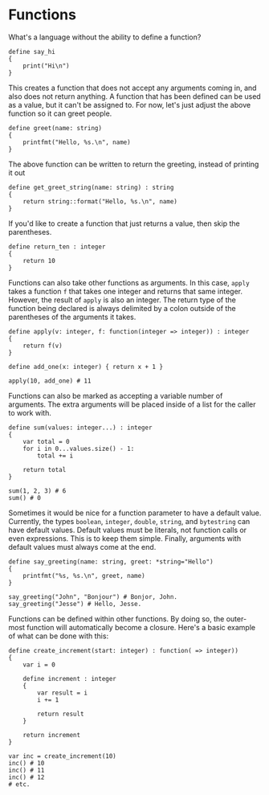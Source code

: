 Functions
=========

What's a language without the ability to define a function?

```
define say_hi
{
    print("Hi\n")
}
```

This creates a function that does not accept any arguments coming in, and also does not return anything. A function that has been defined can be used as a value, but it can't be assigned to. For now, let's just adjust the above function so it can greet people.

```
define greet(name: string)
{
    printfmt("Hello, %s.\n", name)
}
```

The above function can be written to return the greeting, instead of printing it out

```
define get_greet_string(name: string) : string
{
    return string::format("Hello, %s.\n", name)
}
```

If you'd like to create a function that just returns a value, then skip the parentheses.

```
define return_ten : integer
{
    return 10
}
```

Functions can also take other functions as arguments. In this case, `apply` takes a function `f` that takes one integer and returns that same integer. However, the result of `apply` is also an integer. The return type of the function being declared is always delimited by a colon
outside of the parentheses of the arguments it takes.

```
define apply(v: integer, f: function(integer => integer)) : integer
{
    return f(v)
}

define add_one(x: integer) { return x + 1 }

apply(10, add_one) # 11
```

Functions can also be marked as accepting a variable number of arguments. The extra arguments will be placed inside of a list for the caller to work with.

```
define sum(values: integer...) : integer
{
    var total = 0
    for i in 0...values.size() - 1:
        total += i

    return total
}

sum(1, 2, 3) # 6
sum() # 0
```

Sometimes it would be nice for a function parameter to have a default value. Currently, the types `boolean`, `integer`, `double`, `string`, and `bytestring` can have default values. Default values must be literals, not function calls or even expressions. This is to keep them simple. Finally, arguments with default values must always come at the end.

```
define say_greeting(name: string, greet: *string="Hello")
{
    printfmt("%s, %s.\n", greet, name)
}

say_greeting("John", "Bonjour") # Bonjor, John.
say_greeting("Jesse") # Hello, Jesse.
```

Functions can be defined within other functions. By doing so, the outer-most function will automatically become a closure. Here's a basic example of what can be done with this:

```
define create_increment(start: integer) : function( => integer))
{
    var i = 0

    define increment : integer
    {
        var result = i
        i += 1

        return result
    }

    return increment
}

var inc = create_increment(10)
inc() # 10
inc() # 11
inc() # 12
# etc.
```
